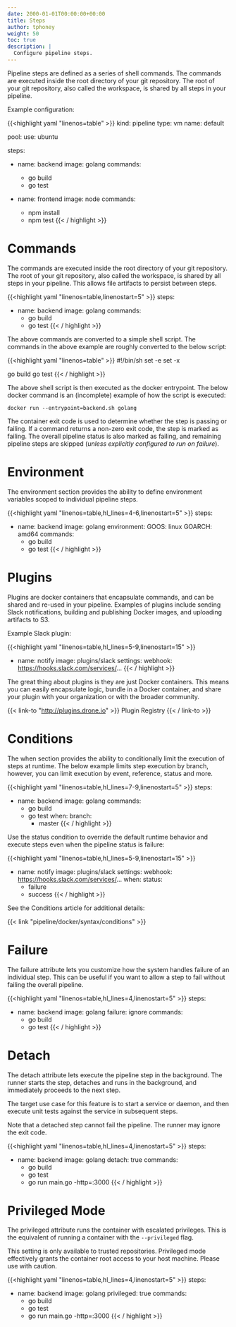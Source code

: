 ```yaml
---
date: 2000-01-01T00:00:00+00:00
title: Steps
author: tphoney
weight: 50
toc: true
description: |
  Configure pipeline steps.
---
```


Pipeline steps are defined as a series of shell commands. The commands are executed inside the root directory of your git repository. The root of your git repository, also called the workspace, is shared by all steps in your pipeline.

Example configuration:

{{<highlight yaml "linenos=table" >}}
kind: pipeline
type: vm
name: default

pool:
  use: ubuntu

steps:
- name: backend
  image: golang
  commands:
  - go build
  - go test

- name: frontend
  image: node
  commands:
  - npm install
  - npm test
{{< / highlight >}}

# Commands

The commands are executed inside the root directory of your git repository. The root of your git repository, also called the workspace, is shared by all steps in your pipeline. This allows file artifacts to persist between steps.

{{<highlight yaml "linenos=table,linenostart=5" >}}
steps:
- name: backend
  image: golang
  commands:
  - go build
  - go test
{{< / highlight >}}

The above commands are converted to a simple shell script. The commands in the above example are roughly converted to the below script:

{{<highlight yaml "linenos=table" >}}
#!/bin/sh
set -e
set -x

go build
go test
{{< / highlight >}}

The above shell script is then executed as the docker entrypoint. The below docker command is an (incomplete) example of how the script is executed:

```
docker run --entrypoint=backend.sh golang
```

The container exit code is used to determine whether the step is passing or failing. If a command returns a non-zero exit code, the step is marked as failing. The overall pipeline status is also marked as failing, and remaining pipeline steps are skipped (_unless explicitly configured to run on failure_).

# Environment

The environment section provides the ability to define environment variables scoped to individual pipeline steps.

{{<highlight yaml "linenos=table,hl_lines=4-6,linenostart=5" >}}
steps:
- name: backend
  image: golang
  environment:
    GOOS: linux
    GOARCH: amd64
  commands:
  - go build
  - go test
{{< / highlight >}}

<!-- TODO
See the Environment article for additional details:

{{< link "/configuration/environment/overview" >}} -->

# Plugins

Plugins are docker containers that encapsulate commands, and can be shared and re-used in your pipeline. Examples of plugins include sending Slack notifications, building and publishing Docker images, and uploading artifacts to S3.

Example Slack plugin:

{{<highlight yaml "linenos=table,hl_lines=5-9,linenostart=15" >}}
- name: notify
  image: plugins/slack
  settings:
    webhook: https://hooks.slack.com/services/...
{{< / highlight >}}

The great thing about plugins is they are just Docker containers. This means you can easily encapsulate logic, bundle in a Docker container, and share your plugin with your organization or with the broader community.

{{< link-to "http://plugins.drone.io" >}}
Plugin Registry
{{< / link-to >}}

# Conditions

The when section provides the ability to conditionally limit the execution of steps at runtime. The below example limits step execution by branch, however, you can limit execution by event, reference, status and more.

{{<highlight yaml "linenos=table,hl_lines=7-9,linenostart=5" >}}
steps:
- name: backend
  image: golang
  commands:
  - go build
  - go test
  when:
    branch:
    - master
{{< / highlight >}}

Use the status condition to override the default runtime behavior and execute steps even when the pipeline status is failure:

{{<highlight yaml "linenos=table,hl_lines=5-9,linenostart=15" >}}
- name: notify
  image: plugins/slack
  settings:
    webhook: https://hooks.slack.com/services/...
  when:
    status:
    - failure
    - success
{{< / highlight >}}

See the Conditions article for additional details:

{{< link "pipeline/docker/syntax/conditions" >}}

# Failure

The failure attribute lets you customize how the system handles failure of an individual step. This can be useful if you want to allow a step to fail without failing the overall pipeline.

{{<highlight yaml "linenos=table,hl_lines=4,linenostart=5" >}}
steps:
- name: backend
  image: golang
  failure: ignore
  commands:
  - go build
  - go test
{{< / highlight >}}

# Detach

The detach attribute lets execute the pipeline step in the background. The runner starts the step, detaches and runs in the background, and immediately proceeds to the next step.

The target use case for this feature is to start a service or daemon, and then execute unit tests against the service in subsequent steps.

<div class="alert">
Note that a detached step cannot fail the pipeline. The runner may ignore the exit code.
</div>

{{<highlight yaml "linenos=table,hl_lines=4,linenostart=5" >}}
steps:
- name: backend
  image: golang
  detach: true
  commands:
  - go build
  - go test
  - go run main.go -http=:3000
{{< / highlight >}}

# Privileged Mode

The privileged attribute runs the container with escalated privileges. This is the equivalent of running a container with the `--privileged` flag.

<div class="alert"><!-- TODO security -->
This setting is only available to trusted repositories. Privileged mode effectively grants the container root access to your host machine. Please use with caution.
</div>

{{<highlight yaml "linenos=table,hl_lines=4,linenostart=5" >}}
steps:
- name: backend
  image: golang
  privileged: true
  commands:
  - go build
  - go test
  - go run main.go -http=:3000
{{< / highlight >}}
